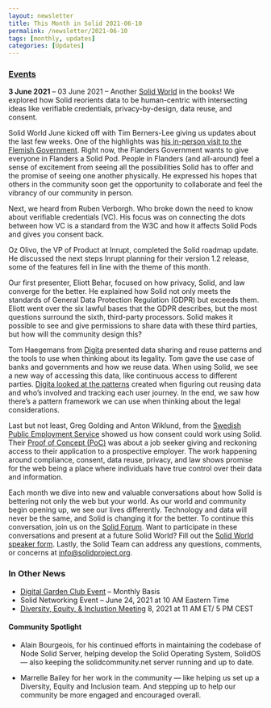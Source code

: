 ```yaml
---
layout: newsletter
title: This Month in Solid 2021-06-10
permalink: /newsletter/2021-06-10
tags: [monthly, updates]
categories: [Updates]
---
```


### [Events](https://solidproject.org/events)

**3 June 2021** – 03 June 2021 – Another [Solid World](https://vimeo.com/558597018) in the books! We explored how Solid reorients data to be human-centric with intersecting ideas like verifiable credentials, privacy-by-design, data reuse, and consent. 

Solid World June kicked off with Tim Berners-Lee giving us updates about the last few weeks. One of the highlights was [his in-person visit to the Flemish Government](https://www.tijd.be/app/carousel1/tim-berners-lee-de-bedenker-van-het-internet-we-kunnen-het-wereldwijde-web-nog-fiksen/10309722.html). Right now, the Flanders Government wants to give everyone in Flanders a Solid Pod. People in Flanders (and all-around) feel a sense of excitement from seeing all the possibilities Solid has to offer and the promise of seeing one another physically. He expressed his hopes that others in the community soon get the opportunity to collaborate and feel the vibrancy of our community in person. 

Next, we heard from Ruben Verborgh. Who broke down the need to know about verifiable credentials (VC). His focus was on connecting the dots between how VC is a standard from the W3C and how it affects Solid Pods and gives you consent back. 

Oz Olivo, the VP of Product at Inrupt, completed the Solid roadmap update. He discussed the next steps Inrupt planning for their version 1.2 release, some of the features fell in line with the theme of this month. 

Our first presenter, Eliott Behar, focused on how privacy, Solid, and law converge for the better. He explained how Solid not only meets the standards of General Data Protection Regulation (GDPR) but exceeds them. Eliott went over the six lawful bases that the GDPR describes, but the most questions surround the sixth, third-party processors. Solid makes it possible to see and give permissions to share data with these third parties, but how will the community design this?

Tom Haegemans from [Digita](https://www.digita.ai/) presented data sharing and reuse patterns and the tools to use when thinking about its legality. Tom gave the use case of banks and governments and how we reuse data. When using Solid, we see a new way of accessing this data, like continuous access to different parties. [Digita looked at the patterns](digita.ai/resources) created when figuring out reusing data and who’s involved and tracking each user journey. In the end, we saw how there’s a pattern framework we can use when thinking about the legal considerations. 

Last but not least, Greg Golding and Anton Wiklund, from the [Swedish Public Employment Service](https://www.digg.se/om-oss/nyheter/2021/vardefullt-for-individen-att-fa-okad-insyn-och-kontroll-over-sin-data) showed us how consent could work using Solid. Their [Proof of Concept (PoC)](https://gitlab.com/arbetsformedlingen/individdata/rupoc) was about a job seeker giving and reckoning access to their application to a prospective employer. The work happening around compliance, consent, data reuse, privacy, and law shows promise for the web being a place where individuals have true control over their data and information. 

Each month we dive into new and valuable conversations about how Solid is bettering not only the web but your world. As our world and community begin opening up, we see our lives differently. Technology and data will never be the same, and Solid is changing it for the better. To continue this conversation, join us on the [Solid Forum](https://forum.solidproject.org/). Want to participate in these conversations and present at a future Solid World? Fill out the [Solid World speaker form](https://es1cz4pb7oi.typeform.com/to/nietD34f). Lastly, the Solid Team can address any questions, comments, or concerns at [info@solidproject.org](mailto:info@solidproject.org). 


### In Other News
* [Digital Garden Club Event](https://www.eventbrite.com/e/understory-digital-garden-club-tickets-151311208899) – Monthly Basis
* Solid Networking Event – June 24, 2021 at 10 AM Eastern Time
* [Diversity, Equity, & Inclustion Meeting]() 8, 2021 at 11 AM ET/ 5 PM CEST 

#### Community Spotlight
* Alain Bourgeois, for his continued efforts in maintaining the codebase of Node Solid Server, helping develop the Solid Operating System, SolidOS — also keeping the solidcommunity.net server running and up to date.

* Marrelle Bailey for her work in the community — like helping us set up a Diversity, Equity and Inclusion team. And stepping up to help our community be more engaged and encouraged overall. 
